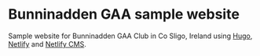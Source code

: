 # Bunninadden GAA sample website
Sample website for Bunninadden GAA Club in Co Sligo, Ireland using [Hugo](https://gohugo.io/), [Netlify](https://www.netlify.com/) and [Netlify CMS](https://www.netlifycms.org/). 
